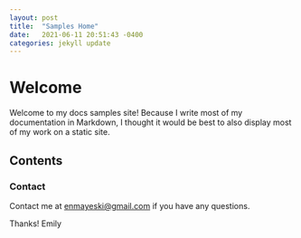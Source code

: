 ```yaml
---
layout: post
title:  "Samples Home"
date:   2021-06-11 20:51:43 -0400
categories: jekyll update
---
```


# Welcome

Welcome to my docs samples site! Because I write most of my documentation in Markdown, I thought it would be best to also display most of my work on a static site. 

## Contents





### Contact

Contact me at enmayeski@gmail.com if you have any questions.

Thanks!
Emily